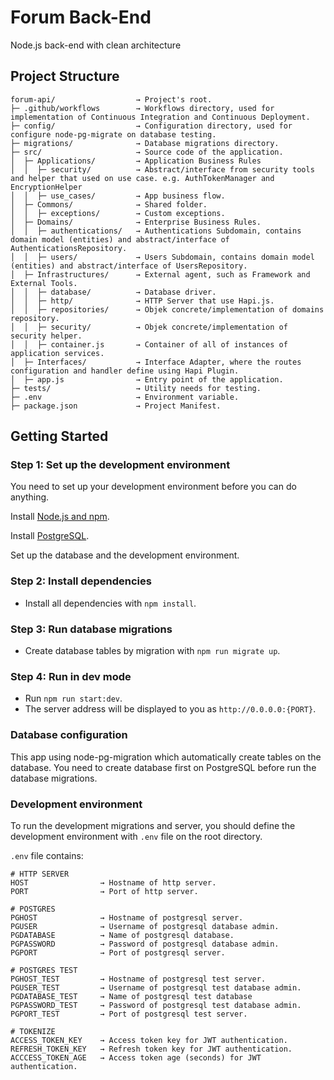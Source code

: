 # Forum Back-End
Node.js back-end with clean architecture

## Project Structure

```
forum-api/                  → Project's root.
├─ .github/workflows        → Workflows directory, used for implementation of Continuous Integration and Continuous Deployment.
├─ config/                  → Configuration directory, used for configure node-pg-migrate on database testing.
├─ migrations/              → Database migrations directory.
├─ src/                     → Source code of the application.
│  ├─ Applications/         → Application Business Rules
│  │  ├─ security/          → Abstract/interface from security tools and helper that used on use case. e.g. AuthTokenManager and EncryptionHelper
│  │  ├─ use_cases/         → App business flow.
│  ├─ Commons/              → Shared folder.
│  │  ├─ exceptions/        → Custom exceptions.
│  ├─ Domains/              → Enterprise Business Rules.
│  │  ├─ authentications/   → Authentications Subdomain, contains domain model (entities) and abstract/interface of AuthenticationsRepository.
│  │  ├─ users/             → Users Subdomain, contains domain model (entities) and abstract/interface of UsersRepository.
│  ├─ Infrastructures/      → External agent, such as Framework and External Tools.
│  │  ├─ database/          → Database driver.
│  │  ├─ http/              → HTTP Server that use Hapi.js.
│  │  ├─ repositories/      → Objek concrete/implementation of domains repository.
│  │  ├─ security/          → Objek concrete/implementation of security helper.
│  │  ├─ container.js       → Container of all of instances of application services.
│  ├─ Interfaces/           → Interface Adapter, where the routes configuration and handler define using Hapi Plugin.
│  ├─ app.js                → Entry point of the application.
├─ tests/                   → Utility needs for testing.
├─ .env                     → Environment variable.
├─ package.json             → Project Manifest.

```

## Getting Started

### Step 1: Set up the development environment

You need to set up your development environment before you can do anything.

Install [Node.js and npm](https://nodejs.org/en/download/).

Install [PostgreSQL](https://www.postgresql.org/download/).

Set up the database and the development environment.

### Step 2: Install dependencies

- Install all dependencies with `npm install`.

### Step 3: Run database migrations

- Create database tables by migration with `npm run migrate up`.

### Step 4: Run in dev mode

- Run `npm run start:dev`.
- The server address will be displayed to you as `http://0.0.0.0:{PORT}`.


### Database configuration

This app using node-pg-migration which automatically create tables on the database. You need to create database first on PostgreSQL before run the database migrations.

### Development environment

To run the development migrations and server, you should define the development environment with `.env` file on the root directory.

`.env` file contains:

```
# HTTP SERVER
HOST                → Hostname of http server.
PORT                → Port of http server.

# POSTGRES
PGHOST              → Hostname of postgresql server.
PGUSER              → Username of postgresql database admin.
PGDATABASE          → Name of postgresql database.
PGPASSWORD          → Password of postgresql database admin.
PGPORT              → Port of postgresql server.

# POSTGRES TEST
PGHOST_TEST         → Hostname of postgresql test server.
PGUSER_TEST         → Username of postgresql test database admin.
PGDATABASE_TEST     → Name of postgresql test database
PGPASSWORD_TEST     → Password of postgresql test database admin.
PGPORT_TEST         → Port of postgresql test server.

# TOKENIZE
ACCESS_TOKEN_KEY    → Access token key for JWT authentication.
REFRESH_TOKEN_KEY   → Refresh token key for JWT authentication.
ACCCESS_TOKEN_AGE   → Access token age (seconds) for JWT authentication.
```